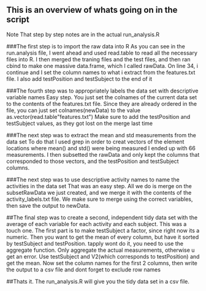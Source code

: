 ## This is an overview of whats going on in the script
Note That step by step notes are in the actual run_analysis.R

###The first step is to import the raw data into R
As you can see in the run.analysis file, I went ahead and used read.table to read all the necessary
files into R. I then merged the traning files and the test files, and then ran cbind to make
one massive data.frame, which I called rawData. On line 34, i continue and I set the column names to 
what i extract from the features.txt file. I also add testPosition and testSubject to the end of it

###The fourth step was to appropriately labels the data set with descriptive variable names
Easy step. You just set the colnames of the current data set to the contents of the features.txt file. Since they
are already ordered in the file, you can just set colnames(newData) to the value as.vector(read.table"features.txt")
Make sure to add the testPosition and testSubject values, as they got lost on the merge last time

###The next step was to extract the mean and std measurements from the data set
To do that I used grep in order to creat vectors of the element locations where mean() and std() were being measured
I ended up with 66 measurements. I then subsetted the rawData and only kept the columns that corresponded to 
those vectors, and the testPosition and testSubject columns. 

###The next step was to use descriptive activity names to name the activities in the data set
That was an easy step. All we do is merge on the subsetRawData we just created, and we merge it with the 
contents of the activity_labels.txt file. We make sure to merge using the correct variables, then save the output to 
newData.

##The final step was to create a second, independent tidy data set with the average of each variable for each activity and each subject. 
This was a touch one. The first part is to make testSubject a factor, since right now its a numeric. Then you want
to get the mean of every column, but have it sorted by testSubject and testPosition. tapply wont do it, you need to
use the aggregate function. Only aggregate the actual measurements, otherwise u get an error. Use testSubject and
V2(which corresponds to testPosition) and get the mean. Now set the column names for the first 2 columns, then
write the output to a csv file and dont forget to exclude row names

##Thats it. The run_analysis.R will give you the tidy data set in a csv file.


